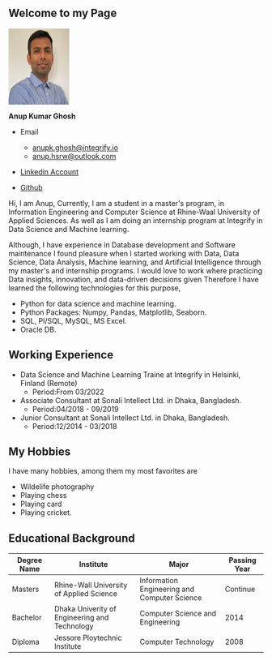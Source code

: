 ## Welcome to my Page
<img src = "profile-img.jpeg" height = 150, width = 120, style="vertical-align:middle">

**Anup Kumar Ghosh**
- Email 
    - anupk.ghosh@integrify.io
    - anup.hsrw@outlook.com
    
- [Linkedin Account](https://www.linkedin.com/in/anup-ghosh-hsrw/)
- [Github](https://github.com/anupghosh-git) 

Hi, I am Anup,
Currently, I am a student in a master's program, in Information Engineering and Computer Science at Rhine-Waal University of Applied Sciences. As well as I am doing an internship program at Integrify in Data Science and Machine learning.

Although, I have experience in Database development and Software maintenance I found pleasure when I started working with  Data, Data Science, Data Analysis, Machine learning, and Artificial Intelligence through my master's and internship programs. I would love to work where practicing Data insights, innovation, and data-driven decisions given
Therefore I have learned the following technologies for this purpose,
- Python for data science and machine learning.
- Python Packages: Numpy, Pandas, Matplotlib, Seaborn.
- SQL, Pl/SQL, MySQL, MS Excel.
- Oracle DB.

## Working Experience
- Data Science and Machine Learning Traine at Integrify in Helsinki, Finland (Remote)<br>
    - Period:From 03/2022
- Associate Consultant at Sonali Intellect Ltd. in Dhaka, Bangladesh.<br>
    - Period:04/2018 - 09/2019<br>
- Junior Consultant at Sonali Intellect Ltd. in Dhaka, Bangladesh.<br>
    - Period:12/2014 - 03/2018<br>


## My Hobbies
I have many hobbies, among them my most favorites are

- Wildelife photography
- Playing chess
- Playing card 
- Playing cricket.

##  Educational Background

|Degree Name|Institute|Major|Passing Year|
|----|-----|----|----|
|Masters|Rhine-Wall University of Applied Science|Information Engineering and Computer Science|Continue|
|Bachelor|Dhaka Univerity of Engineering and Technology|Computer Science and Engineering|2014|
|Diploma|Jessore Ploytechnic Institute|Computer Technology|2008|



